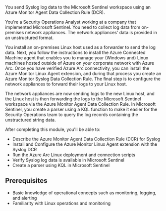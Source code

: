 You send Syslog log data to the Microsoft Sentinel workspace using an Azure Monitor Agent Data Collection Rule (DCR).

You're a Security Operations Analyst working at a company that implemented Microsoft Sentinel. You need to collect log data from on-premises network appliances. The network appliances' data is provided in an unstructured format.  

You install an on-premises Linux host used as a forwarder to send the log data.  Next, you follow the instructions to install the Azure Connected Machine agent that enables you to manage your (Windows and) Linux machines hosted outside of Azure on your corporate network with Azure Arc. Once you have verified Azure Arc connectivity, you can install the Azure Monitor Linux Agent extension, and during that process you create an Azure Monitor Syslog Data Collection Rule. The final step is to configure the network appliances to forward their logs to your Linux host.  

The network appliances are now sending logs to the new Linux host, and the Linux host is then forwarding the logs to the Microsoft Sentinel workspace via the Azure Monitor Agent Data Collection Rule. In Microsoft Sentinel, you create a parser using a KQL function to make it easier for the Security Operations team to query the log records containing the unstructured string data.  

After completing this module, you'll be able to:

- Describe the Azure Monitor Agent Data Collection Rule (DCR) for Syslog
- Install and Configure the Azure Monitor Linux Agent extension with the Syslog DCR
- Run the Azure Arc Linux deployment and connection scripts
- Verify Syslog log data is available in Microsoft Sentinel
- Create a parser using KQL in Microsoft Sentinel

## Prerequisites

- Basic knowledge of operational concepts such as monitoring, logging, and alerting
- Familiarity with Linux operations and monitoring
